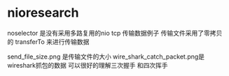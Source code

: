 # nioresearch

noselector 是没有采用多路复用的nio tcp 传输数据例子 传输文件采用了零拷贝的 transferTo 来进行传输数据

send_file_size.png 是传输文件的大小
wire_shark_catch_packet.png是wireshark抓包的数据  可以很好的理解三次握手 和四次挥手

